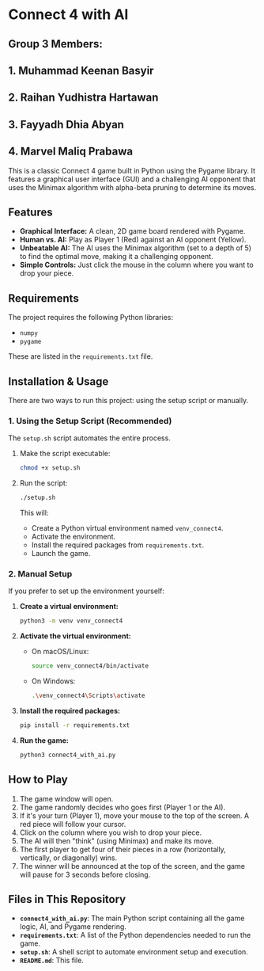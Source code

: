 # Connect 4 with AI
## Group 3 Members: 
## 1. Muhammad Keenan Basyir
## 2. Raihan Yudhistra Hartawan 
## 3. Fayyadh Dhia Abyan 
## 4. Marvel Maliq Prabawa

This is a classic Connect 4 game built in Python using the Pygame library. It features a graphical user interface (GUI) and a challenging AI opponent that uses the Minimax algorithm with alpha-beta pruning to determine its moves.

## Features

* **Graphical Interface:** A clean, 2D game board rendered with Pygame.
* **Human vs. AI:** Play as Player 1 (Red) against an AI opponent (Yellow).
* **Unbeatable AI:** The AI uses the Minimax algorithm (set to a depth of 5) to find the optimal move, making it a challenging opponent.
* **Simple Controls:** Just click the mouse in the column where you want to drop your piece.

## Requirements

The project requires the following Python libraries:

* `numpy`
* `pygame`

These are listed in the `requirements.txt` file.

## Installation & Usage

There are two ways to run this project: using the setup script or manually.

### 1. Using the Setup Script (Recommended)

The `setup.sh` script automates the entire process.

1.  Make the script executable:
    ```bash
    chmod +x setup.sh
    ```

2.  Run the script:
    ```bash
    ./setup.sh
    ```

    This will:
    * Create a Python virtual environment named `venv_connect4`.
    * Activate the environment.
    * Install the required packages from `requirements.txt`.
    * Launch the game.

### 2. Manual Setup

If you prefer to set up the environment yourself:

1.  **Create a virtual environment:**
    ```bash
    python3 -m venv venv_connect4
    ```

2.  **Activate the virtual environment:**
    * On macOS/Linux:
        ```bash
        source venv_connect4/bin/activate
        ```
    * On Windows:
        ```bash
        .\venv_connect4\Scripts\activate
        ```

3.  **Install the required packages:**
    ```bash
    pip install -r requirements.txt
    ```

4.  **Run the game:**
    ```bash
    python3 connect4_with_ai.py
    ```

## How to Play

1.  The game window will open.
2.  The game randomly decides who goes first (Player 1 or the AI).
3.  If it's your turn (Player 1), move your mouse to the top of the screen. A red piece will follow your cursor.
4.  Click on the column where you wish to drop your piece.
5.  The AI will then "think" (using Minimax) and make its move.
6.  The first player to get four of their pieces in a row (horizontally, vertically, or diagonally) wins.
7.  The winner will be announced at the top of the screen, and the game will pause for 3 seconds before closing.

## Files in This Repository

* **`connect4_with_ai.py`**: The main Python script containing all the game logic, AI, and Pygame rendering.
* **`requirements.txt`**: A list of the Python dependencies needed to run the game.
* **`setup.sh`**: A shell script to automate environment setup and execution.
* **`README.md`**: This file.
